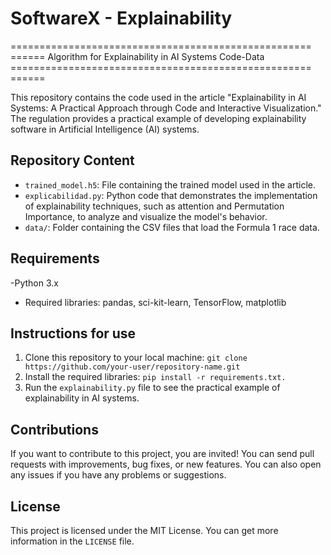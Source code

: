 #  SoftwareX - Explainability
==================================================== ======
Algorithm for Explainability in AI Systems
Code-Data
==================================================== ======

This repository contains the code used in the article "Explainability in AI Systems: A Practical Approach through Code and Interactive Visualization." The regulation provides a practical example of developing explainability software in Artificial Intelligence (AI) systems.

## Repository Content

- `trained_model.h5`: File containing the trained model used in the article.
- `explicabilidad.py`: Python code that demonstrates the implementation of explainability techniques, such as attention and Permutation Importance, to analyze and visualize the model's behavior.
- `data/`: Folder containing the CSV files that load the Formula 1 race data.

## Requirements

-Python 3.x
- Required libraries: pandas, sci-kit-learn, TensorFlow, matplotlib

## Instructions for use

1. Clone this repository to your local machine: `git clone https://github.com/your-user/repository-name.git`
2. Install the required libraries: `pip install -r requirements.txt.`
3. Run the `explainability.py` file to see the practical example of explainability in AI systems.

## Contributions

If you want to contribute to this project, you are invited! You can send pull requests with improvements, bug fixes, or new features. You can also open any issues if you have any problems or suggestions.

## License

This project is licensed under the MIT License. You can get more information in the `LICENSE` file.
